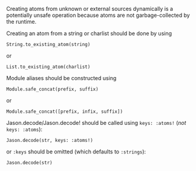 Creating atoms from unknown or external sources dynamically is a potentially
unsafe operation because atoms are not garbage-collected by the runtime.

Creating an atom from a string or charlist should be done by using

    String.to_existing_atom(string)

or

    List.to_existing_atom(charlist)

Module aliases should be constructed using

    Module.safe_concat(prefix, suffix)

or

    Module.safe_concat([prefix, infix, suffix])

Jason.decode/Jason.decode! should be called using `keys: :atoms!` (*not* `keys: :atoms`):

    Jason.decode(str, keys: :atoms!)

or `:keys` should be omitted (which defaults to `:strings`):

    Jason.decode(str)

